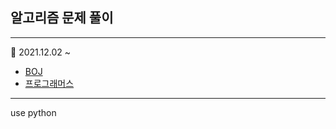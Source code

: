 ## 알고리즘 문제 풀이 

---

🐹 2021.12.02 ~ 

* [BOJ](https://www.acmicpc.net) 
* [프로그래머스](https://programmers.co.kr)

---

use python
